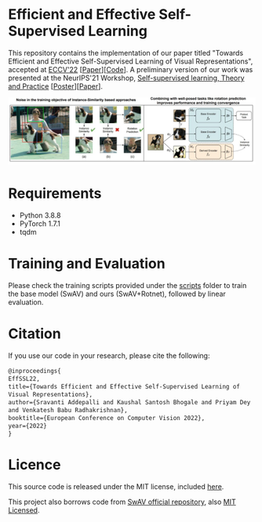 # Efficient and Effective Self-Supervised Learning

This repository contains the implementation of our paper titled "Towards Efficient and Effective Self-Supervised Learning of Visual Representations", accepted at [ECCV'22](https://eccv2022.ecva.net/) [[Paper](https://arxiv.org/abs/2210.09866)][[Code](https://github.com/val-iisc/EffSSL)]. A preliminary version of our work was presented at the NeurIPS'21 Workshop, [Self-supervised learning, Theory and Practice](https://sslneurips21.github.io/) [[Poster](https://sslneurips21.github.io/files/Poster/Paper_id_25.pdf)][[Paper](https://sslneurips21.github.io/files/CameraReady/SSLW_upload.pdf)].

![plot](./fig.jpg)

 # Requirements
* Python 3.8.8
* PyTorch 1.7.1
* tqdm

# Training and Evaluation
Please check the training scripts provided under the [scripts](https://github.com/val-iisc/EffSSL/tree/main/scripts) folder to train the base model (SwAV) and ours (SwAV+Rotnet), followed by linear evaluation.

# Citation
If you use our code in your research, please cite the following:
```
@inproceedings{
EffSSL22,
title={Towards Efficient and Effective Self-Supervised Learning of Visual Representations},
author={Sravanti Addepalli and Kaushal Santosh Bhogale and Priyam Dey and Venkatesh Babu Radhakrishnan},
booktitle={European Conference on Computer Vision 2022},
year={2022}
}
```

# Licence
This source code is released under the MIT license, included [here](https://github.com/val-iisc/EffSSL/blob/main/LICENSE).

This project also borrows code from [SwAV official repository](https://github.com/facebookresearch/swav), also [MIT Licensed](https://github.com/facebookresearch/swav/blob/main/LICENSE).
